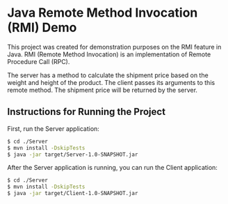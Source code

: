 # Java Remote Method Invocation (RMI) Demo

This project was created for demonstration purposes on the RMI feature in Java. RMI (Remote Method Invocation) is an implementation of Remote Procedure Call (RPC).

The server has a method to calculate the shipment price based on the weight and height of the product. The client passes its arguments to this remote method. The shipment price will be returned by the server.

## Instructions for Running the Project
First, run the Server application:
```bash
$ cd ./Server
$ mvn install -DskipTests
$ java -jar target/Server-1.0-SNAPSHOT.jar
```
After the Server application is running, you can run the Client application:
```bash
$ cd ./Server
$ mvn install -DskipTests
$ java -jar target/Client-1.0-SNAPSHOT.jar
```
